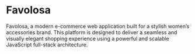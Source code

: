 # Favolosa
Favolosa, a modern e-commerce web application built for a stylish women’s accessories brand. This platform is designed to deliver a seamless and visually elegant shopping experience using a powerful and scalable JavaScript full-stack architecture.
